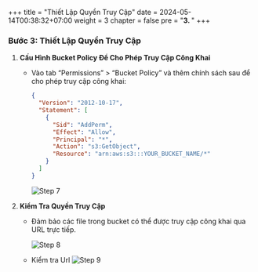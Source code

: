 +++
title = "Thiết Lập Quyền Truy Cập"
date = 2024-05-14T00:38:32+07:00
weight = 3
chapter = false
pre = "<b>3. </b>"
+++

### Bước 3: Thiết Lập Quyền Truy Cập

1. **Cấu Hình Bucket Policy Để Cho Phép Truy Cập Công Khai**

   - Vào tab “Permissions” > “Bucket Policy” và thêm chính sách sau để cho phép truy cập công khai:

     ```json
     {
       "Version": "2012-10-17",
       "Statement": [
         {
           "Sid": "AddPerm",
           "Effect": "Allow",
           "Principal": "*",
           "Action": "s3:GetObject",
           "Resource": "arn:aws:s3:::YOUR_BUCKET_NAME/*"
         }
       ]
     }
     ```

     ![Step 7](./images/2-s3-static/7.step.png)

2. **Kiểm Tra Quyền Truy Cập**

   - Đảm bảo các file trong bucket có thể được truy cập công khai qua URL trực tiếp.

     ![Step 8](./images/2-s3-static/8.step.png)

   - Kiểm tra Url
     ![Step 9](./images/2-s3-static/9.step.png)
